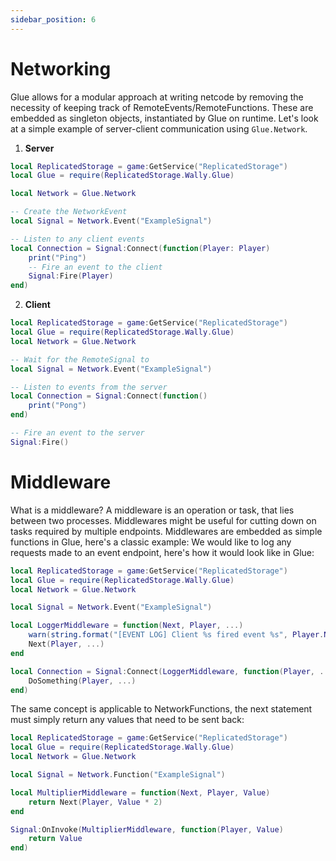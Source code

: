 ```yaml
---
sidebar_position: 6
---
```


# Networking

Glue allows for a modular approach at writing netcode by removing the necessity of keeping track of RemoteEvents/RemoteFunctions. These are embedded as singleton objects, instantiated by Glue on runtime. Let's look at a simple example of server-client communication using `Glue.Network`.

1. **Server**
```lua
local ReplicatedStorage = game:GetService("ReplicatedStorage")
local Glue = require(ReplicatedStorage.Wally.Glue)

local Network = Glue.Network

-- Create the NetworkEvent
local Signal = Network.Event("ExampleSignal")

-- Listen to any client events
local Connection = Signal:Connect(function(Player: Player)
	print("Ping")
    -- Fire an event to the client
	Signal:Fire(Player)
end)
```

2. **Client**
```lua
local ReplicatedStorage = game:GetService("ReplicatedStorage")
local Glue = require(ReplicatedStorage.Wally.Glue)
local Network = Glue.Network

-- Wait for the RemoteSignal to 
local Signal = Network.Event("ExampleSignal")

-- Listen to events from the server
local Connection = Signal:Connect(function()
	print("Pong")
end)

-- Fire an event to the server
Signal:Fire()
```

# Middleware

What is a middleware? A middleware is an operation or task, that lies between two processes. Middlewares might be useful for cutting down on tasks required by multiple endpoints. Middlewares are embedded as simple functions in Glue, here's a classic example: We would like to log any requests made to an event endpoint, here's how it would look like in Glue:
```lua
local ReplicatedStorage = game:GetService("ReplicatedStorage")
local Glue = require(ReplicatedStorage.Wally.Glue)
local Network = Glue.Network

local Signal = Network.Event("ExampleSignal")

local LoggerMiddleware = function(Next, Player, ...)
	warn(string.format("[EVENT LOG] Client %s fired event %s", Player.Name, Signal.Name), ...)
	Next(Player, ...)
end

local Connection = Signal:Connect(LoggerMiddleware, function(Player, ...)
	DoSomething(Player, ...)
end)
```

The same concept is applicable to NetworkFunctions, the next statement must simply return any values that need to be sent back:
```lua
local ReplicatedStorage = game:GetService("ReplicatedStorage")
local Glue = require(ReplicatedStorage.Wally.Glue)
local Network = Glue.Network

local Signal = Network.Function("ExampleSignal")

local MultiplierMiddleware = function(Next, Player, Value)
	return Next(Player, Value * 2)
end

Signal:OnInvoke(MultiplierMiddleware, function(Player, Value)
	return Value
end)
```
